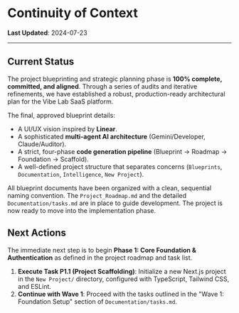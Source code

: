 # Continuity of Context

**Last Updated**: 2024-07-23

---

## Current Status

The project blueprinting and strategic planning phase is **100% complete, committed, and aligned**. Through a series of audits and iterative refinements, we have established a robust, production-ready architectural plan for the Vibe Lab SaaS platform.

The final, approved blueprint details:
- A UI/UX vision inspired by **Linear**.
- A sophisticated **multi-agent AI architecture** (Gemini/Developer, Claude/Auditor).
- A strict, four-phase **code generation pipeline** (Blueprint -> Roadmap -> Foundation -> Scaffold).
- A well-defined project structure that separates concerns (`Blueprints`, `Documentation`, `Intelligence`, `New Project`).

All blueprint documents have been organized with a clean, sequential naming convention. The `Project_Roadmap.md` and the detailed `Documentation/tasks.md` are in place to guide development. The project is now ready to move into the implementation phase.

## Next Actions

The immediate next step is to begin **Phase 1: Core Foundation & Authentication** as defined in the project roadmap and task list.

1.  **Execute Task P1.1 (Project Scaffolding)**: Initialize a new Next.js project in the `New Project/` directory, configured with TypeScript, Tailwind CSS, and ESLint.
2.  **Continue with Wave 1**: Proceed with the tasks outlined in the "Wave 1: Foundation Setup" section of `Documentation/tasks.md`.

 